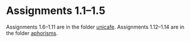 # Assignments 1.1–1.5

Assignments 1.6–1.11 are in the folder [unicafe](https://github.com/juhamyllari/full-stack-helsinki/edit/master/unicafe).
Assignments 1.12–1.14 are in the folder [aphorisms](https://github.com/juhamyllari/full-stack-helsinki/edit/master/aphorisms).
